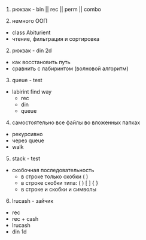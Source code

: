 1) рюкзак - bin || rec || perm || combo  

2) немного ООП  
  - class Abiturient  
  - чтение, фильтрация и сортировка  

2) рюкзак - din 2d  
  - как восстановить путь  
  - сравнить с лабиринтом (волновой алгоритм)  

3) queue - test  
  - labirint find way
    - rec  
    - din  
    - queue  

4) самостоятельно все файлы во вложенных папках  
  - рекурсивно  
  - через queue  
  - walk  

5) stack - test  
  - скобочная последовательность  
    - в строке только скобки ( )  
    - в строке скобки типа: ( ) [ ] { }  
    - в строке и скобки и символы  

6) lrucash - зайчик  
  - rec  
  - rec + cash  
  - lrucash  
  - din 1d  

